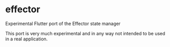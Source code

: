 # effector

Experimental Flutter port of the Effector state manager

This port is very much experimental and in any way not intended to be used in a real application. 

